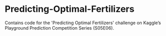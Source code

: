 # Predicting-Optimal-Fertilizers
Contains code for the 'Predicting Optimal Fertilizers' challenge on Kaggle’s Playground Prediction Competition Series (S05E06).
